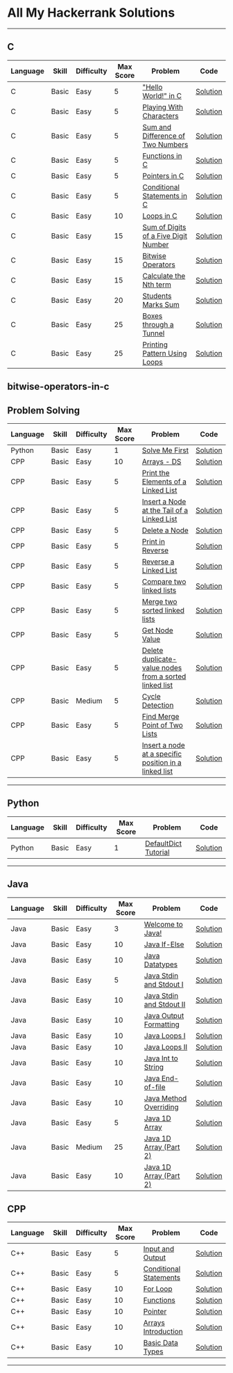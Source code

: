 # All My Hackerrank Solutions

---

## C

| Language | Skill | Difficulty | Max Score | Problem                                                                                                                    | Code                                                                                                                    |
| -------- | ----- | ---------- | --------- | -------------------------------------------------------------------------------------------------------------------------- | ----------------------------------------------------------------------------------------------------------------------- |
| C        | Basic | Easy       | 5         | ["Hello World!" in C](https://www.hackerrank.com/challenges/hello-world-c/problem)                                         | [Solution](https://github.com/ulascan54/coding-challenge/blob/main/hackerrank/c/hello-world-in-c.c)                     |
| C        | Basic | Easy       | 5         | [Playing With Characters](https://www.hackerrank.com/challenges/playing-with-characters/problem)                           | [Solution](https://github.com/ulascan54/coding-challenge/blob/main/hackerrank/c/playing-with-characters.c)              |
| C        | Basic | Easy       | 5         | [Sum and Difference of Two Numbers](https://www.hackerrank.com/challenges/sum-numbers-c/problem)                           | [Solution](https://github.com/ulascan54/coding-challenge/blob/main/hackerrank/c/sum-numbers-c.c)                        |
| C        | Basic | Easy       | 5         | [Functions in C](https://www.hackerrank.com/challenges/functions-in-c/problem)                                             | [Solution](https://github.com/ulascan54/coding-challenge/blob/main/hackerrank/c/functions-in-c.c)                       |
| C        | Basic | Easy       | 5         | [Pointers in C](https://www.hackerrank.com/challenges/pointer-in-c/problem)                                                | [Solution](https://github.com/ulascan54/coding-challenge/blob/main/hackerrank/c/pointer-in-c.c)                         |
| C        | Basic | Easy       | 5         | [Conditional Statements in C](https://www.hackerrank.com/challenges/conditional-statements-in-c/problem)                   | [Solution](https://github.com/ulascan54/coding-challenge/blob/main/hackerrank/c/conditional-statements-in-c.c)          |
| C        | Basic | Easy       | 10        | [Loops in C](https://www.hackerrank.com/challenges/for-loop-in-c/problem)                                                  | [Solution](https://github.com/ulascan54/coding-challenge/blob/main/hackerrank/c/for-loop-in-c.c)                        |
| C        | Basic | Easy       | 15        | [Sum of Digits of a Five Digit Number](https://www.hackerrank.com/challenges/sum-of-digits-of-a-five-digit-number/problem) | [Solution](https://github.com/ulascan54/coding-challenge/blob/main/hackerrank/c/sum-of-digits-of-a-five-digit-number.c) |
| C        | Basic | Easy       | 15        | [Bitwise Operators](https://www.hackerrank.com/challenges/bitwise-operators-in-c/problem)                                  | [Solution](https://github.com/ulascan54/coding-challenge/blob/main/hackerrank/c/bitwise-operators-in-c.c)               |
| C        | Basic | Easy       | 15        | [Calculate the Nth term](https://www.hackerrank.com/challenges/recursion-in-c/problem)                                     | [Solution](https://github.com/ulascan54/coding-challenge/blob/main/hackerrank/c/recursion-in-c.c)                       |
| C        | Basic | Easy       | 20        | [Students Marks Sum](https://www.hackerrank.com/challenges/students-marks-sum/problem)                                     | [Solution](https://github.com/ulascan54/coding-challenge/blob/main/hackerrank/c/students-marks-sum.c)                   |
| C        | Basic | Easy       | 25        | [Boxes through a Tunnel](https://www.hackerrank.com/challenges/too-high-boxes/problem)                                     | [Solution](https://github.com/ulascan54/coding-challenge/blob/main/hackerrank/c/too-high-boxes.c)                       |
| C        | Basic | Easy       | 25        | [Printing Pattern Using Loops](https://www.hackerrank.com/challenges/printing-pattern-2/problem)                           | [Solution](https://github.com/ulascan54/coding-challenge/blob/main/hackerrank/c/printing-pattern-2.c)                   |

## bitwise-operators-in-c

## Problem Solving

| Language | Skill | Difficulty | Max Score | Problem                                                                                                                                                        | Code                                                                                                                                                              |
| -------- | ----- | ---------- | --------- | -------------------------------------------------------------------------------------------------------------------------------------------------------------- | ----------------------------------------------------------------------------------------------------------------------------------------------------------------- |
| Python   | Basic | Easy       | 1         | [Solve Me First](https://www.hackerrank.com/challenges/solve-me-first/problem)                                                                                 | [Solution](https://github.com/ulascan54/coding-challenge/blob/main/hackerrank/problem-solving/solve-me-first.py)                                                  |
| CPP      | Basic | Easy       | 10        | [Arrays - DS](https://www.hackerrank.com/challenges/arrays-ds/problem)                                                                                         | [Solution](https://github.com/ulascan54/coding-challenge/blob/main/hackerrank/problem-solving/arrays-ds.cpp)                                                      |
| CPP      | Basic | Easy       | 5         | [Print the Elements of a Linked List](https://www.hackerrank.com/challenges/print-the-elements-of-a-linked-list/problem)                                       | [Solution](https://github.com/ulascan54/coding-challenge/blob/main/hackerrank/problem-solving/print-the-elements-of-a-linked-list.cpp)                            |
| CPP      | Basic | Easy       | 5         | [Insert a Node at the Tail of a Linked List](https://www.hackerrank.com/challenges/insert-a-node-at-the-tail-of-a-linked-list/problem)                         | [Solution](https://github.com/ulascan54/coding-challenge/blob/main/hackerrank/problem-solving/insert-a-node-at-the-tail-of-a-linked-list.cpp)                     |
| CPP      | Basic | Easy       | 5         | [Delete a Node](https://www.hackerrank.com/challenges/delete-a-node-from-a-linked-list/problem)                                                                | [Solution](https://github.com/ulascan54/coding-challenge/blob/main/hackerrank/problem-solving/delete-a-node-from-a-linked-list.cpp)                               |
| CPP      | Basic | Easy       | 5         | [Print in Reverse](https://www.hackerrank.com/challenges/print-the-elements-of-a-linked-list-in-reverse/problem)                                               | [Solution](https://github.com/ulascan54/coding-challenge/blob/main/hackerrank/problem-solving/print-the-elements-of-a-linked-list-in-reverse.cpp)                 |
| CPP      | Basic | Easy       | 5         | [Reverse a Linked List](https://www.hackerrank.com/challenges/reverse-a-linked-list/problem)                                                                   | [Solution](https://github.com/ulascan54/coding-challenge/blob/main/hackerrank/problem-solving/reverse-a-linked-list.cpp)                                          |
| CPP      | Basic | Easy       | 5         | [Compare two linked lists](https://www.hackerrank.com/challenges/compare-two-linked-lists/problem)                                                             | [Solution](https://github.com/ulascan54/coding-challenge/blob/main/hackerrank/problem-solving/compare-two-linked-lists.cpp)                                       |
| CPP      | Basic | Easy       | 5         | [Merge two sorted linked lists](https://www.hackerrank.com/challenges/merge-two-sorted-linked-lists/problem)                                                   | [Solution](https://github.com/ulascan54/coding-challenge/blob/main/hackerrank/problem-solving/merge-two-sorted-linked-lists.cpp)                                  |
| CPP      | Basic | Easy       | 5         | [Get Node Value](https://www.hackerrank.com/challenges/get-the-value-of-the-node-at-a-specific-position-from-the-tail/problem)                                 | [Solution](https://github.com/ulascan54/coding-challenge/blob/main/hackerrank/problem-solving/get-the-value-of-the-node-at-a-specific-position-from-the-tail.cpp) |
| CPP      | Basic | Easy       | 5         | [Delete duplicate-value nodes from a sorted linked list](https://www.hackerrank.com/challenges/delete-duplicate-value-nodes-from-a-sorted-linked-list/problem) | [Solution](https://github.com/ulascan54/coding-challenge/blob/main/hackerrank/problem-solving/delete-duplicate-value-nodes-from-a-sorted-linked-list.cpp)         |
| CPP      | Basic | Medium     | 5         | [Cycle Detection](https://www.hackerrank.com/challenges/detect-whether-a-linked-list-contains-a-cycle/problem)                                                 | [Solution](https://github.com/ulascan54/coding-challenge/blob/main/hackerrank/problem-solving/detect-whether-a-linked-list-contains-a-cycle.cpp)                  |
| CPP      | Basic | Easy       | 5         | [Find Merge Point of Two Lists](https://www.hackerrank.com/challenges/find-the-merge-point-of-two-joined-linked-lists/problem)                                 | [Solution](https://github.com/ulascan54/coding-challenge/blob/main/hackerrank/problem-solving/find-the-merge-point-of-two-joined-linked-lists.cpp)                |
| CPP      | Basic | Easy       | 5         | [Insert a node at a specific position in a linked list](https://www.hackerrank.com/challenges/insert-a-node-at-a-specific-position-in-a-linked-list/problem)   | [Solution](https://github.com/ulascan54/coding-challenge/blob/main/hackerrank/problem-solving/insert-a-node-at-a-specific-position-in-a-linked-list.cpp)          |

---

## Python

| Language | Skill | Difficulty | Max Score | Problem                                                                                    | Code                                                                                                          |
| -------- | ----- | ---------- | --------- | ------------------------------------------------------------------------------------------ | ------------------------------------------------------------------------------------------------------------- |
| Python   | Basic | Easy       | 1         | [DefaultDict Tutorial](https://www.hackerrank.com/challenges/defaultdict-tutorial/problem) | [Solution](https://github.com/ulascan54/coding-challenge/blob/main/hackerrank/python/defaultdict-tutorial.py) |

---

## Java

| Language | Skill | Difficulty | Max Score | Problem                                                                                          | Code                                                                                                                |
| -------- | ----- | ---------- | --------- | ------------------------------------------------------------------------------------------------ | ------------------------------------------------------------------------------------------------------------------- |
| Java     | Basic | Easy       | 3         | [Welcome to Java!](https://www.hackerrank.com/challenges/welcome-to-java/problem)                | [Solution](https://github.com/ulascan54/coding-challenge/blob/main/hackerrank/java/welcome-java.java)               |
| Java     | Basic | Easy       | 10        | [Java If-Else](https://www.hackerrank.com/challenges/java-if-else/problem)                       | [Solution](https://github.com/ulascan54/coding-challenge/blob/main/hackerrank/java/java-if-else.java)               |
| Java     | Basic | Easy       | 10        | [Java Datatypes](https://www.hackerrank.com/challenges/java-datatypes/problem)                   | [Solution](https://github.com/ulascan54/coding-challenge/blob/main/hackerrank/java/java-datatypes.java)             |
| Java     | Basic | Easy       | 5         | [Java Stdin and Stdout I](https://www.hackerrank.com/challenges/java-stdin-and-stdout-1/problem) | [Solution](https://github.com/ulascan54/coding-challenge/blob/main/hackerrank/java/java-stdin-and-stdout-1.java)    |
| Java     | Basic | Easy       | 10        | [Java Stdin and Stdout II](https://www.hackerrank.com/challenges/java-stdin-stdout/problem)      | [Solution](https://github.com/ulascan54/coding-challenge/blob/main/hackerrank/java/java-stdin-stdout.java)          |
| Java     | Basic | Easy       | 10        | [Java Output Formatting](https://www.hackerrank.com/challenges/java-output-formatting/problem)   | [Solution](https://github.com/ulascan54/coding-challenge/blob/main/hackerrank/java/java-output-formatting.java)     |
| Java     | Basic | Easy       | 10        | [Java Loops I](https://www.hackerrank.com/challenges/java-loops-i/problem)                       | [Solution](https://github.com/ulascan54/coding-challenge/blob/main/hackerrank/java/java-loops-i.java)               |
| Java     | Basic | Easy       | 10        | [Java Loops II](https://www.hackerrank.com/challenges/java-loops/problem)                        | [Solution](https://github.com/ulascan54/coding-challenge/blob/main/hackerrank/java/java-loops.java)                 |
| Java     | Basic | Easy       | 10        | [Java Int to String](https://www.hackerrank.com/challenges/java-int-to-string/problem)           | [Solution](https://github.com/ulascan54/coding-challenge/blob/main/hackerrank/java/java-int-to-string.java)         |
| Java     | Basic | Easy       | 10        | [Java End-of-file](https://www.hackerrank.com/challenges/java-end-of-file/problem)               | [Solution](https://github.com/ulascan54/coding-challenge/blob/main/hackerrank/java/java-end-of-file.java)           |
| Java     | Basic | Easy       | 10        | [Java Method Overriding](https://www.hackerrank.com/challenges/java-method-overriding/problem)   | [Solution](https://github.com/ulascan54/coding-challenge/blob/main/hackerrank/java/java-method-overriding.java)     |
| Java     | Basic | Easy       | 5         | [Java 1D Array](https://www.hackerrank.com/challenges/java-1d-array-introduction/problem)        | [Solution](https://github.com/ulascan54/coding-challenge/blob/main/hackerrank/java/java-1d-array-introduction.java) |
| Java     | Basic | Medium     | 25        | [Java 1D Array (Part 2)](https://www.hackerrank.com/challenges/java-1d-array/problem)            | [Solution](https://github.com/ulascan54/coding-challenge/blob/main/hackerrank/java/java-1d-array.java)              |
| Java     | Basic | Easy       | 10        | [Java 1D Array (Part 2)](https://www.hackerrank.com/challenges/java-negative-subarray/problem)   | [Solution](https://github.com/ulascan54/coding-challenge/blob/main/hackerrank/java/java-negative-subarray.java)     |

## CPP

| Language | Skill | Difficulty | Max Score | Problem                                                                                                | Code                                                                                                                  |
| -------- | ----- | ---------- | --------- | ------------------------------------------------------------------------------------------------------ | --------------------------------------------------------------------------------------------------------------------- |
| C++      | Basic | Easy       | 5         | [Input and Output](https://www.hackerrank.com/challenges/cpp-input-and-output/problem)                 | [Solution](https://github.com/ulascan54/coding-challenge/blob/main/hackerrank/cpp/cpp-input-and-output.cpp)           |
| C++      | Basic | Easy       | 5         | [Conditional Statements](https://www.hackerrank.com/challenges/c-tutorial-conditional-if-else/problem) | [Solution](https://github.com/ulascan54/coding-challenge/blob/main/hackerrank/cpp/c-tutorial-conditional-if-else.cpp) |
| C++      | Basic | Easy       | 10        | [For Loop](https://www.hackerrank.com/challenges/c-tutorial-for-loop/problem)                          | [Solution](https://github.com/ulascan54/coding-challenge/blob/main/hackerrank/cpp/c-tutorial-for-loop.cpp)            |
| C++      | Basic | Easy       | 10        | [Functions](https://www.hackerrank.com/challenges/c-tutorial-functions/problem)                        | [Solution](https://github.com/ulascan54/coding-challenge/blob/main/hackerrank/cpp/c-tutorial-functions.cpp)           |
| C++      | Basic | Easy       | 10        | [Pointer](https://www.hackerrank.com/challenges/c-tutorial-pointer/problem)                            | [Solution](https://github.com/ulascan54/coding-challenge/blob/main/hackerrank/cpp/c-tutorial-pointer.cpp)             |
| C++      | Basic | Easy       | 10        | [Arrays Introduction](https://www.hackerrank.com/challenges/arrays-introduction/problem)               | [Solution](https://github.com/ulascan54/coding-challenge/blob/main/hackerrank/cpp/arrays-introduction.cpp)            |
| C++      | Basic | Easy       | 10        | [Basic Data Types](https://www.hackerrank.com/challenges/c-tutorial-basic-data-types/problem)          | [Solution](https://github.com/ulascan54/coding-challenge/blob/main/hackerrank/cpp/c-tutorial-basic-data-types.cpp)    |

---

